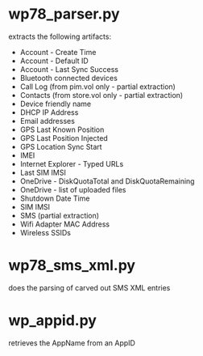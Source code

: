 # wp78_parser.py
extracts the following artifacts:

- Account - Create Time
- Account - Default ID
- Account - Last Sync Success
- Bluetooth connected devices
- Call Log (from pim.vol only - partial extraction)
- Contacts (from store.vol only - partial extraction)
- Device friendly name
- DHCP IP Address
- Email addresses
- GPS Last Known Position
- GPS Last Position Injected
- GPS Location Sync Start
- IMEI
- Internet Explorer - Typed URLs
- Last SIM IMSI
- OneDrive - DiskQuotaTotal and DiskQuotaRemaining
- OneDrive - list of uploaded files
- Shutdown Date Time
- SIM IMSI
- SMS (partial extraction)
- Wifi Adapter MAC Address
- Wireless SSIDs

# wp78_sms_xml.py
does the parsing of carved out SMS XML entries

# wp_appid.py
retrieves the AppName from an AppID
